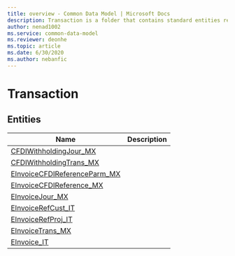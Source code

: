 ```yaml
---
title: overview - Common Data Model | Microsoft Docs
description: Transaction is a folder that contains standard entities related to the Common Data Model.
author: nenad1002
ms.service: common-data-model
ms.reviewer: deonhe
ms.topic: article
ms.date: 6/30/2020
ms.author: nebanfic
---
```


# Transaction


## Entities

|Name|Description|
|---|---|
|[CFDIWithholdingJour_MX](CFDIWithholdingJour_MX.md)||
|[CFDIWithholdingTrans_MX](CFDIWithholdingTrans_MX.md)||
|[EInvoiceCFDIReferenceParm_MX](EInvoiceCFDIReferenceParm_MX.md)||
|[EInvoiceCFDIReference_MX](EInvoiceCFDIReference_MX.md)||
|[EInvoiceJour_MX](EInvoiceJour_MX.md)||
|[EInvoiceRefCust_IT](EInvoiceRefCust_IT.md)||
|[EInvoiceRefProj_IT](EInvoiceRefProj_IT.md)||
|[EInvoiceTrans_MX](EInvoiceTrans_MX.md)||
|[EInvoice_IT](EInvoice_IT.md)||
